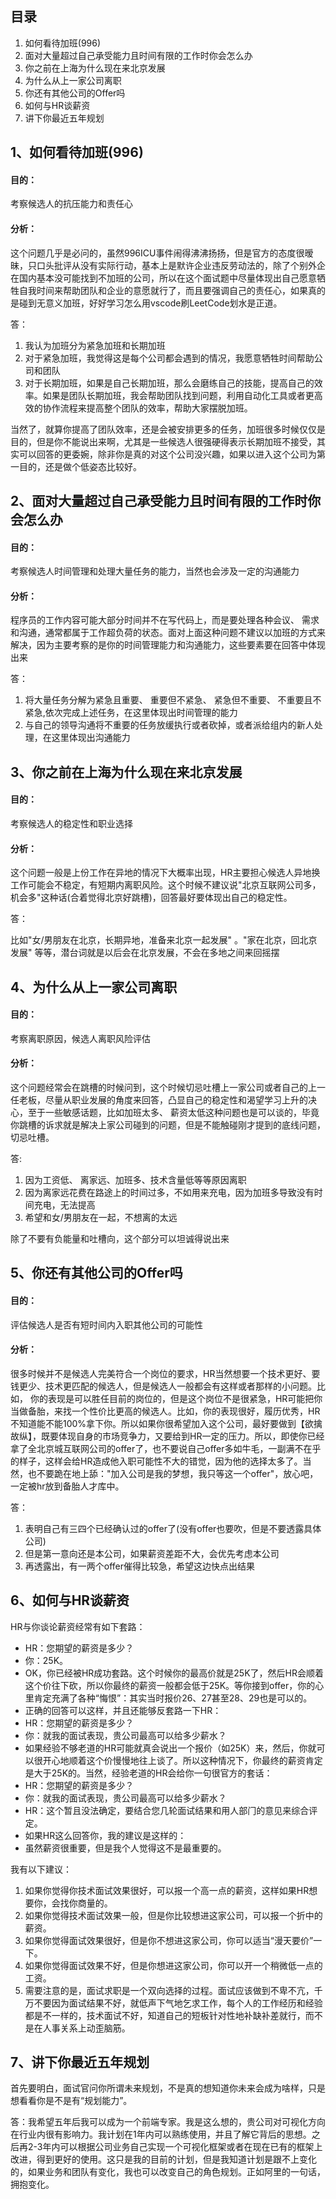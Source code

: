 ## 目录

1. 如何看待加班(996)
2. ⾯对⼤量超过⾃⼰承受能⼒且时间有限的⼯作时你会怎么办
3. 你之前在上海为什么现在来北京发展
4. 为什么从上⼀家公司离职
5. 你还有其他公司的Offer吗
6. 如何与HR谈薪资
7. 讲下你最近五年规划

## 1、如何看待加班(996)

#### ⽬的：

考察候选⼈的抗压能⼒和责任⼼

#### 分析：

这个问题⼏乎是必问的，虽然996ICU事件闹得沸沸扬扬，但是官⽅的态度很暧昧，只⼝头批评从没有实际⾏动，基本上是默许企业违反劳动法的，除了个别外企在国内基本没可能找到不加班的公司，所以在这个⾯试题中尽量体现出⾃⼰愿意牺牲⾃我时间来帮助团队和企业的意愿就⾏了，⽽且要强调⾃⼰的责任⼼，如果真的是碰到⽆意义加班，好好学习怎么⽤vscode刷LeetCode划⽔是正道。

答：

1. 我认为加班分为紧急加班和⻓期加班
2. 对于紧急加班，我觉得这是每个公司都会遇到的情况，我愿意牺牲时间帮助公司和团队
3. 对于⻓期加班，如果是⾃⼰⻓期加班，那么会磨练⾃⼰的技能，提⾼⾃⼰的效率。如果是团队⻓期加班，我会帮助团队找到问题，利⽤⾃动化⼯具或者更⾼效的协作流程来提⾼整个团队的效率，帮助⼤家摆脱加班。

当然了，就算你提⾼了团队效率，还是会被安排更多的任务，加班很多时候仅仅是⽬的，但是你不能说出来啊，尤其是⼀些候选⼈很强硬得表示⻓期加班不接受，其实可以回答的更委婉，除⾮你是真的对这个公司没兴趣，如果以进⼊这个公司为第⼀⽬的，还是做个低姿态⽐较好。

## 2、⾯对⼤量超过⾃⼰承受能⼒且时间有限的⼯作时你会怎么办

#### ⽬的：

考察候选⼈时间管理和处理⼤量任务的能⼒，当然也会涉及⼀定的沟通能⼒

#### 分析：

程序员的⼯作内容可能⼤部分时间并不在写代码上，⽽是要处理各种会议、 需求和沟通，通常都属于⼯作超负荷的状态。⾯对上⾯这种问题不建议以加班的⽅式来解决，因为主要考察的是你的时间管理能⼒和沟通能⼒，这些要素要在回答中体现出来

答：

1. 将⼤量任务分解为紧急且重要、 重要但不紧急、 紧急但不重要、 不重要且不紧急,依次完成上述任务，在这⾥体现出时间管理的能⼒
2. 与⾃⼰的领导沟通将不重要的任务放缓执⾏或者砍掉，或者派给组内的新⼈处理，在这⾥体现出沟通能⼒

## 3、你之前在上海为什么现在来北京发展

#### ⽬的：

考察候选⼈的稳定性和职业选择

#### 分析：

这个问题⼀般是上份⼯作在异地的情况下⼤概率出现，HR主要担⼼候选⼈异地换⼯作可能会不稳定，有短期内离职⻛险。这个时候不建议说"北京互联⽹公司多，机会多"这种话(合着觉得北京好跳槽)，回答最好要体现出⾃⼰的稳定性。

答：

⽐如"⼥/男朋友在北京，⻓期异地，准备来北京⼀起发展" 。"家在北京，回北京发展" 等等，潜台词就是以后会在北京发展，不会在多地之间来回摇摆

## 4、为什么从上⼀家公司离职

#### 目的：

考察离职原因，候选⼈离职⻛险评估

#### 分析：

这个问题经常会在跳槽的时候问到，这个时候切忌吐槽上⼀家公司或者⾃⼰的上⼀任⽼板，尽量从职业发展的⻆度来回答，凸显⾃⼰的稳定性和渴望学习上升的决⼼，⾄于⼀些敏感话题，⽐如加班太多、 薪资太低这种问题也是可以谈的，毕竟你跳槽的诉求就是解决上家公司碰到的问题，但是不能触碰刚才提到的底线问题，切忌吐槽。

答:

1. 因为⼯资低、 离家远、加班多、技术含量低等等原因离职
2. 因为离家远花费在路途上的时间过多，不如⽤来充电，因为加班多导致没有时间充电，⽆法提⾼
3. 希望和女/男朋友在一起，不想离的太远

除了不要有负能量和吐槽向，这个部分可以坦诚得说出来

## 5、你还有其他公司的Offer吗

#### ⽬的：

评估候选⼈是否有短时间内⼊职其他公司的可能性

#### 分析：

很多时候并不是候选⼈完美符合⼀个岗位的要求，HR当然想要⼀个技术更好、要钱更少、技术更匹配的候选⼈，但是候选⼈⼀般都会有这样或者那样的⼩问题。⽐如， 你的表现是可以胜任⽬前的岗位的，但是这个岗位不是很紧急，HR可能把你当做备胎，来找⼀个性价⽐更⾼的候选⼈。⽐如，你的表现很好，履历优秀，HR不知道能不能100%拿下你。所以如果你很希望加⼊这个公司，最好要做到【欲擒故纵】，既要体现⾃身的市场竞争⼒，⼜要给到HR⼀定的压⼒。所以，即使你已经拿了全北京城互联⽹公司的offer了，也不要说⾃⼰offer多如⽜⽑，⼀副满不在乎的样⼦，这样会给HR造成他⼊职可能性不⼤的错觉，因为他的选择太多了。当然，也不要跪在地上舔："加⼊公司是我的梦想，我只等这⼀个offer"，放⼼吧，⼀定被hr放到备胎⼈才库中。

答：

1. 表明⾃⼰有三四个已经确认过的offer了(没有offer也要吹，但是不要透露具体公司)
2. 但是第⼀意向还是本公司，如果薪资差距不⼤，会优先考虑本公司
3. 再透露出，有⼀两个offer催得⽐较急，希望这边快点出结果

## 6、如何与HR谈薪资

HR与你谈论薪资经常有如下套路：

- HR：您期望的薪资是多少？
- 你：25K。
- OK，你已经被HR成功套路。这个时候你的最⾼价就是25K了，然后HR会顺着这个价往下砍，所以你最终的薪资⼀般都会低于25K。等你接到offer，你的⼼⾥肯定充满了各种“悔恨”：其实当时报价26、27甚⾄28、29也是可以的。
- 正确的回答可以这样，并且还能够反套路⼀下HR：
- HR：您期望的薪资是多少？
- 你：就我的⾯试表现，贵公司最⾼可以给多少薪⽔？
- 如果经验不够⽼道的HR可能就真会说出⼀个报价（如25K）来，然后，你就可以很开⼼地顺着这个价慢慢地往上谈了。所以这种情况下，你最终的薪资肯定是⼤于25K的。当然，经验⽼道的HR会给你⼀句很官⽅的套话：
- HR：您期望的薪资是多少？
- 你：就我的⾯试表现，贵公司最⾼可以给多少薪⽔？
- HR：这个暂且没法确定，要结合您⼏轮⾯试结果和⽤⼈部⻔的意⻅来综合评定。
- 如果HR这么回答你，我的建议是这样的：
- 虽然薪资很重要，但是我个⼈觉得这不是最重要的。

我有以下建议：

1. 如果你觉得你技术⾯试效果很好，可以报⼀个⾼⼀点的薪资，这样如果HR想要你，会找你商量的。
2. 如果你觉得技术⾯试效果⼀般，但是你⽐较想进这家公司，可以报⼀个折中的薪资。
3. 如果你觉得⾯试效果很好，但是你不想进这家公司，你可以适当“漫天要价”⼀下。
4. 如果你觉得⾯试效果不好，但是你想进这家公司，你可以开⼀个稍微低⼀点的⼯资。
5. 需要注意的是，⾯试求职是⼀个双向选择的过程。⾯试应该做到不卑不亢，千万不要因为⾯试结果不好，就低声下⽓地乞求⼯作，每个⼈的⼯作经历和经验都是不⼀样的，技术⾯试不好，知道⾃⼰的短板针对性地补缺补差就⾏，⽽不是在⼈事关系上动歪脑筋。

## 7、讲下你最近五年规划

首先要明白，面试官问你所谓未来规划，不是真的想知道你未来会成为啥样，只是想看看你是不是有“规划能力”。

答：我希望五年后我可以成为一个前端专家。我是这么想的，贵公司对可视化方向在行业内很有影响力。我计划在1年内可以熟练使用，并且了解它背后的思想。之后再2-3年内可以根据公司业务自己实现一个可视化框架或者在现在已有的框架上改进，得到更好的使用。这只是我的目前的计划，但是我知道计划是跟不上变化的，如果业务和团队有变化，我也可以改变自己的角色规划。正如阿里的一句话，拥抱变化。

